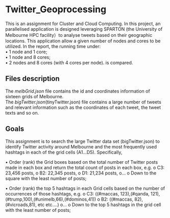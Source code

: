 # Twitter_Geoprocessing
This is an assignment for Cluster and Cloud Computing.
In this project, an parallelised application is designed leveraging SPARTON (the University of Melbourne HPC facility）to analyse tweets based on their geographic locations. This application allow a given number of nodes and cores to be utilized. In the report, the running time under:  
• 1 node and 1 core;  
• 1 node and 8 cores;  
• 2 nodes and 8 cores (with 4 cores per node).  is compared.
## Files description 
The *melbGrid.json* file contains the id and coordinates information of sixteen grids of Melbourne.  
The *bigTwitter.json*(tinyTwitter.json) file contains a large number of tweets and relevant information such as the coordinates of each tweet, the tweet texts and so on.
## Goals
This assignment is to search the large Twitter data set (bigTwitter.json) to identify Twitter activity around Melbourne and the most frequently used hashtags in each of the grid cells (A1...D5). Specifically,

• Order (rank) the Grid boxes based on the total number of Twitter posts made in each box and return the total count of posts in each box, e.g.
o C3: 23,456 posts, 
o B2: 22,345 posts, 
o D1: 21,234 posts, 
o...
o Down to the square with the least number of posts;

• Order (rank) the top 5 hashtags in each Grid cells based on the number of occurrences of those hashtags, e.g. 
o C3: ((#maccas, 123),(#qanda, 121),(#trump,100),(#unimelb,66),(#dominos,41))
o B2: ((#maccas, 82),(#vicroads,81), etc etc....)
o...
o Down to the top 5 hashtags in the grid cell with the least number of posts;
